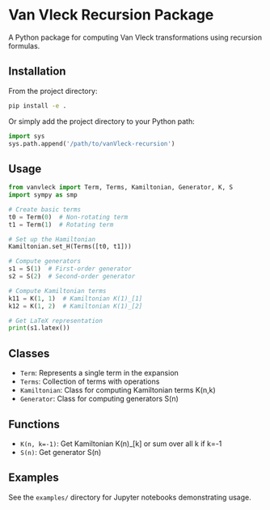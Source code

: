 # Van Vleck Recursion Package

A Python package for computing Van Vleck transformations using recursion formulas.

## Installation

From the project directory:

```bash
pip install -e .
```

Or simply add the project directory to your Python path:

```python
import sys
sys.path.append('/path/to/vanVleck-recursion')
```

## Usage

```python
from vanvleck import Term, Terms, Kamiltonian, Generator, K, S
import sympy as smp

# Create basic terms
t0 = Term(0)  # Non-rotating term
t1 = Term(1)  # Rotating term

# Set up the Hamiltonian
Kamiltonian.set_H(Terms([t0, t1]))

# Compute generators
s1 = S(1)  # First-order generator
s2 = S(2)  # Second-order generator

# Compute Kamiltonian terms
k11 = K(1, 1)  # Kamiltonian K(1)_[1]
k12 = K(1, 2)  # Kamiltonian K(1)_[2]

# Get LaTeX representation
print(s1.latex())
```

## Classes

- `Term`: Represents a single term in the expansion
- `Terms`: Collection of terms with operations
- `Kamiltonian`: Class for computing Kamiltonian terms K(n,k)
- `Generator`: Class for computing generators S(n)

## Functions

- `K(n, k=-1)`: Get Kamiltonian K(n)_[k] or sum over all k if k=-1
- `S(n)`: Get generator S(n)

## Examples

See the `examples/` directory for Jupyter notebooks demonstrating usage.
